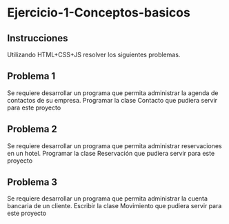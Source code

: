 # Ejercicio-1-Conceptos-basicos

## Instrucciones

Utilizando HTML+CSS+JS resolver los siguientes problemas.

## Problema 1

Se requiere desarrollar un programa que permita administrar la agenda de contactos de su empresa. Programar la clase Contacto que pudiera servir para este proyecto

## Problema 2

Se requiere desarrollar un programa que permita administrar reservaciones en un hotel. Programar la clase Reservación que pudiera servir para este proyecto

## Problema 3

Se requiere desarrollar un programa que permita administrar la cuenta bancaria de un cliente. Escribir la clase Movimiento que pudiera servir para este proyecto
